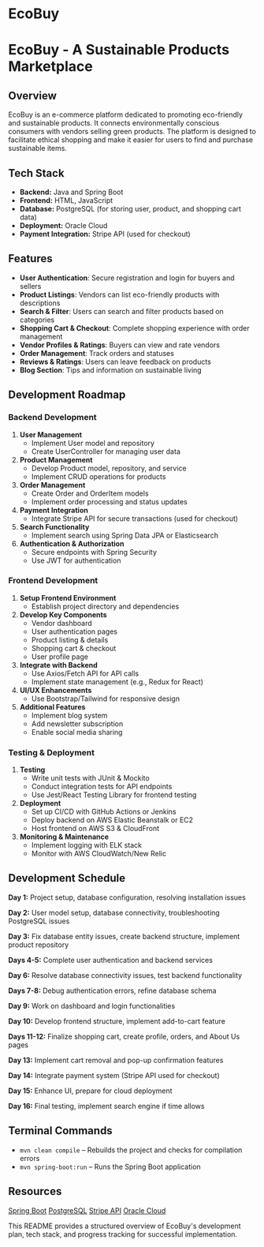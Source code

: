 # EcoBuy  
# EcoBuy - A Sustainable Products Marketplace

## Overview
EcoBuy is an e-commerce platform dedicated to promoting eco-friendly and sustainable products. It connects environmentally conscious consumers with vendors selling green products. The platform is designed to facilitate ethical shopping and make it easier for users to find and purchase sustainable items.

## Tech Stack
- **Backend:** Java and Spring Boot
- **Frontend:** HTML, JavaScript
- **Database:** PostgreSQL (for storing user, product, and shopping cart data)
- **Deployment:** Oracle Cloud
- **Payment Integration:** Stripe API (used for checkout)

## Features
- **User Authentication**: Secure registration and login for buyers and sellers
- **Product Listings**: Vendors can list eco-friendly products with descriptions
- **Search & Filter**: Users can search and filter products based on categories
- **Shopping Cart & Checkout**: Complete shopping experience with order management
- **Vendor Profiles & Ratings**: Buyers can view and rate vendors
- **Order Management**: Track orders and statuses
- **Reviews & Ratings**: Users can leave feedback on products
- **Blog Section**: Tips and information on sustainable living

## Development Roadmap

### Backend Development
1. **User Management**
   - Implement User model and repository
   - Create UserController for managing user data
2. **Product Management**
   - Develop Product model, repository, and service
   - Implement CRUD operations for products
3. **Order Management**
   - Create Order and OrderItem models
   - Implement order processing and status updates
4. **Payment Integration**
   - Integrate Stripe API for secure transactions (used for checkout)
5. **Search Functionality**
   - Implement search using Spring Data JPA or Elasticsearch
6. **Authentication & Authorization**
   - Secure endpoints with Spring Security
   - Use JWT for authentication

### Frontend Development
1. **Setup Frontend Environment**
   - Establish project directory and dependencies
2. **Develop Key Components**
   - Vendor dashboard
   - User authentication pages
   - Product listing & details
   - Shopping cart & checkout
   - User profile page
3. **Integrate with Backend**
   - Use Axios/Fetch API for API calls
   - Implement state management (e.g., Redux for React)
4. **UI/UX Enhancements**
   - Use Bootstrap/Tailwind for responsive design
5. **Additional Features**
   - Implement blog system
   - Add newsletter subscription
   - Enable social media sharing

### Testing & Deployment
1. **Testing**
   - Write unit tests with JUnit & Mockito
   - Conduct integration tests for API endpoints
   - Use Jest/React Testing Library for frontend testing
2. **Deployment**
   - Set up CI/CD with GitHub Actions or Jenkins
   - Deploy backend on AWS Elastic Beanstalk or EC2
   - Host frontend on AWS S3 & CloudFront
3. **Monitoring & Maintenance**
   - Implement logging with ELK stack
   - Monitor with AWS CloudWatch/New Relic

## Development Schedule
**Day 1:** Project setup, database configuration, resolving installation issues

**Day 2:** User model setup, database connectivity, troubleshooting PostgreSQL issues

**Day 3:** Fix database entity issues, create backend structure, implement product repository

**Days 4-5:** Complete user authentication and backend services

**Day 6:** Resolve database connectivity issues, test backend functionality

**Days 7-8:** Debug authentication errors, refine database schema

**Day 9:** Work on dashboard and login functionalities

**Day 10:** Develop frontend structure, implement add-to-cart feature

**Days 11-12:** Finalize shopping cart, create profile, orders, and About Us pages

**Day 13:** Implement cart removal and pop-up confirmation features

**Day 14:** Integrate payment system (Stripe API used for checkout)

**Day 15:** Enhance UI, prepare for cloud deployment

**Day 16:** Final testing, implement search engine if time allows

## Terminal Commands
- `mvn clean compile` – Rebuilds the project and checks for compilation errors
- `mvn spring-boot:run` – Runs the Spring Boot application

## Resources
[Spring Boot](https://spring.io/)
[PostgreSQL](https://www.postgresql.org/)
[Stripe API](https://stripe.com/docs/api)
[Oracle Cloud](https://www.oracle.com/cloud/)

This README provides a structured overview of EcoBuy's development plan, tech stack, and progress tracking for successful implementation.

